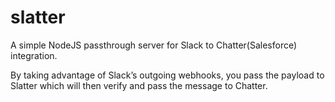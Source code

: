 # slatter
A simple NodeJS passthrough server for Slack to Chatter(Salesforce) integration.

By taking advantage of Slack’s outgoing webhooks, you pass the payload to Slatter which will then verify and pass the message to Chatter.